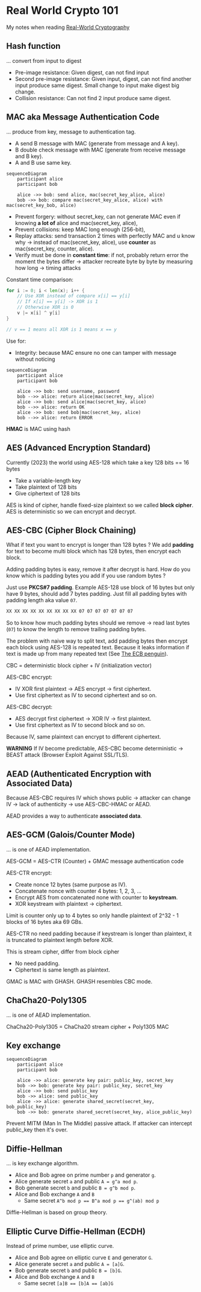# Real World Crypto 101

My notes when reading
[Real-World Cryptography](https://www.manning.com/books/real-world-cryptography)

## **Hash** function

... convert from input to digest

- Pre-image resistance: Given digest, can not find input
- Second pre-image resistance: Given input, digest, can not find another input
  produce same digest. Small change to input make digest big change.
- Collision resistance: Can not find 2 input produce same digest.

## **MAC** aka Message Authentication Code

... produce from key, message to authentication tag.

- A send B message with MAC (generate from message and A key).
- B double check message with MAC (generate from receive message and B key).
- A and B use same key.

```mermaid
sequenceDiagram
    participant alice
    participant bob

    alice ->> bob: send alice, mac(secret_key_alice, alice)
    bob ->> bob: compare mac(secret_key_alice, alice) with mac(secret_key_bob, alice)
```

- Prevent forgery: without secret_key, can not generate MAC even if knowing **a
  lot of** alice and mac(secret_key, alice),
- Prevent collisions: keep MAC long enough (256-bit),
- Replay attacks: send transaction 2 times with perfectly MAC and u know why ->
  instead of mac(secret_key, alice), use **counter** as mac(secret_key, counter,
  alice).
- Verify must be done in **constant time**: if not, probably return error the
  moment the bytes differ -> attacker recreate byte by byte by measuring how
  long -> timing attacks

Constant time comparison:

```go
for i := 0; i < len(x); i++ {
    // Use XOR instead of compare x[i] == y[i]
    // If x[i] == y[i] -> XOR is 1
    // Otherwise XOR is 0
    v |= x[i] ^ y[i]
}

// v == 1 means all XOR is 1 means x == y
```

Use for:

- Integrity: because MAC ensure no one can tamper with message without noticing

```mermaid
sequenceDiagram
    participant alice
    participant bob

    alice ->> bob: send username, password
    bob -->> alice: return alice|mac(secret_key, alice)
    alice ->> bob: send alice|mac(secret_key, alice)
    bob -->> alice: return OK
    alice ->> bob: send bob|mac(secret_key, alice)
    bob -->> alice: return ERROR
```

**HMAC** is MAC using hash

## AES (Advanced Encryption Standard)

Currently (2023) the world using AES-128 which take a key 128 bits == 16 bytes

- Take a variable-length key
- Take plaintext of 128 bits
- Give ciphertext of 128 bits

AES is kind of cipher, handle fixed-size plaintext so we called **block
cipher**. AES is deterministic so we can encrypt and decrypt.

## AES-CBC (Cipher Block Chaining)

What if text you want to encrypt is longer than 128 bytes ? We add **padding**
for text to become multi block which has 128 bytes, then encrypt each block.

Adding padding bytes is easy, remove it after decrypt is hard. How do you know
which is padding bytes you add if you use random bytes ?

Just use **PKCS#7 padding**. Example AES-128 use block of 16 bytes but only have
9 bytes, should add 7 bytes padding. Just fill all padding bytes with padding
length aka value `07`.

```txt
XX XX XX XX XX XX XX XX XX 07 07 07 07 07 07 07
```

So to know how much padding bytes should we remove -> read last bytes (`07`) to
know the length to remove trailing padding bytes.

The problem with naive way to split text, add padding bytes then encrypt each
block using AES-128 is repeated text. Because it leaks information if text is
made up from many repeated text (See
[The ECB penguin](https://words.filippo.io/the-ecb-penguin/)).

CBC = deterministic block cipher + IV (initialization vector)

AES-CBC encrypt:

- IV XOR first plaintext -> AES encrypt -> first ciphertext.
- Use first ciphertext as IV to second ciphertext and so on.

AES-CBC decrypt:

- AES decrypt first ciphertext -> XOR IV -> first plaintext.
- Use first ciphertext as IV to second block and so on.

Because IV, same plaintext can encrypt to different ciphertext.

**WARNING** If IV become predictable, AES-CBC become deterministic -> BEAST
attack (Browser Exploit Against SSL/TLS).

## AEAD (Authenticated Encryption with Associated Data)

Because AES-CBC requires IV which shows public -> attacker can change IV -> lack
of authenticity -> use AES-CBC-HMAC or AEAD.

AEAD provides a way to authenticate **associated data**.

## AES-GCM (Galois/Counter Mode)

... is one of AEAD implementation.

AES-GCM = AES-CTR (Counter) + GMAC message authentication code

AES-CTR encrypt:

- Create nonce 12 bytes (same purpose as IV).
- Concatenate nonce with counter 4 bytes: 1, 2, 3, ...
- Encrypt AES from concatenated none with counter to **keystream**.
- XOR keystream with plaintext -> ciphertext.

Limit is counter only up to 4 bytes so only handle plaintext of 2^32 - 1 blocks
of 16 bytes aka 69 GBs.

AES-CTR no need padding because if keystream is longer than plaintext, it is
truncated to plaintext length before XOR.

This is stream cipher, differ from block cipher

- No need padding.
- Ciphertext is same length as plaintext.

GMAC is MAC with GHASH. GHASH resembles CBC mode.

## ChaCha20-Poly1305

... is one of AEAD implementation.

ChaCha20-Poly1305 = ChaCha20 stream cipher + Poly1305 MAC

## Key exchange

```mermaid
sequenceDiagram
    participant alice
    participant bob

    alice ->> alice: generate key pair: public_key, secret_key
    bob ->> bob: generate key pair: public_key, secret_key
    alice ->> bob: send public_key
    bob ->> alice: send public_key
    alice ->> alice: generate shared_secret(secret_key, bob_public_key)
    bob ->> bob: generate shared_secret(secret_key, alice_public_key)
```

Prevent MITM (Man In The Middle) passive attack. If attacker can intercept
public_key then it's over.

## Diffie-Hellman

... is key exchange algorithm.

- Alice and Bob agree on prime number `p` and generator `g`.
- Alice generate secret `a` and public `A = g^a mod p`.
- Bob generate secret `b` and public `B = g^b mod p`.
- Alice and Bob exchange `A` and `B`
  - Same secret `A^b mod p == B^a mod p == g^(ab) mod p`

Diffie-Hellman is based on group theory.

## Elliptic Curve Diffie-Hellman (ECDH)

Instead of prime number, use elliptic curve.

- Alice and Bob agree on elliptic curve `E` and generator `G`.
- Alice generate secret `a` and public `A = [a]G`.
- Bob generate secret `b` and public `B = [b]G`.
- Alice and Bob exchange `A` and `B`
  - Same secret `[a]B == [b]A == [ab]G`
